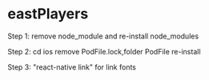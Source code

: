 # eastPlayers

Step 1: remove node_module and re-install node_modules

Step 2: cd ios remove PodFile.lock,folder PodFile re-install

Step 3: "react-native link" for link fonts 
